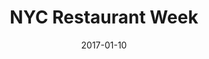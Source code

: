 ---
layout: site
title: "NYC Restaurant Week"
date: 2017-01-10
categories: [community]
version: 1.5.10
major: 1
minor: 5
patch: 10
slug: nyc-restaurant-week
link: http://www.nycgo.com/restaurant-week
permalink: /sites/:slug
---